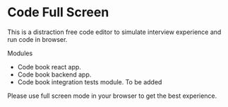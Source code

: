 # Code Full Screen

This is a distraction free code editor to simulate interview experience and run code in browser.

Modules
* Code book react app.
* Code book backend app.
* Code book integration tests module. To be added

Please use full screen mode in your browser to get the best experience.